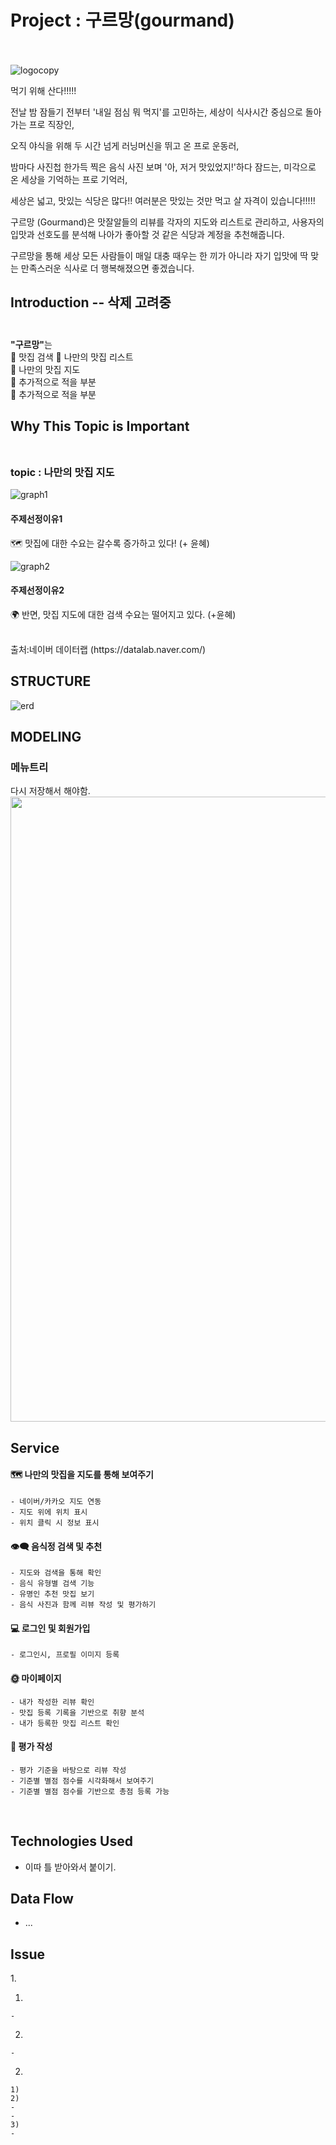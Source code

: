 # Project : 구르망(gourmand)
<br><br>
![logocopy](https://user-images.githubusercontent.com/61037197/108632311-8d161480-74b1-11eb-8a4a-f7ac3d26a2af.PNG)


먹기 위해 산다!!!!!

전날 밤 잠들기 전부터 '내일 점심 뭐 먹지'를 고민하는,
세상이 식사시간 중심으로 돌아가는 프로 직장인,

오직 야식을 위해
두 시간 넘게 러닝머신을 뛰고 온 프로 운동러,


밤마다 사진첩 한가득 찍은 음식 사진 보며
'아, 저거 맛있었지!'하다 잠드는,
미각으로 온 세상을 기억하는 프로 기억러,

세상은 넓고, 맛있는 식당은 많다!!
여러분은 맛있는 것만 먹고 살 자격이 있습니다!!!!!


구르망 (Gourmand)은
맛잘알들의 리뷰를 각자의 지도와 리스트로 관리하고,
사용자의 입맛과 선호도를 분석해
나아가 좋아할 것 같은 식당과 계정을 추천해줍니다.

구르망을 통해 세상 모든 사람들이 매일
대충 때우는 한 끼가 아니라
자기 입맛에 딱 맞는 만족스러운 식사로 더 행복해졌으면 좋겠습니다.

## Introduction -- 삭제 고려중 <br><br>
<b>"구르망"</b>는 <br> 
:pretzel: 맛집 검색 
:fries: 나만의 맛집 리스트  <br>
:taco: 나만의 맛집 지도  <br>
:bagel: 추가적으로 적을 부분  <br>
:pizza: 추가적으로 적을 부분 <br>

<p><p>
   
## Why This Topic is Important<br><br>

### topic : 나만의 맛집 지도 <br>

<div>

![graph1](https://user-images.githubusercontent.com/61037197/108643287-52ca6880-74ed-11eb-8310-9532265d8f25.PNG)
#### 주제선정이유1 <br>
:world_map: 맛집에 대한 수요는 갈수록 증가하고 있다!
(+ 윤혜)
<p><p></p>

![graph2](https://user-images.githubusercontent.com/61037197/108643291-552cc280-74ed-11eb-8621-f341e45f8125.PNG)

#### 주제선정이유2<br>
:earth_africa: 반면, 맛집 지도에 대한 검색 수요는 떨어지고 있다. 
(+윤혜)
<p></p>
<br>
출처:네이버 데이터랩 (https://datalab.naver.com/)

## STRUCTURE 


<div>

![erd](https://user-images.githubusercontent.com/61037197/108632719-bdf74900-74b3-11eb-848a-3d3f3e18b5ef.PNG)
  
## MODELING    

### 메뉴트리
<div> 
다시 저장해서 해야함. 
<img width="1000" src="https://github.com/Heart-and-heart/Heart-and-Heart/blob/mergetest/%EB%A9%94%EB%89%B4%ED%8A%B8%EB%A6%AC.png?raw=true">

## Service 
<div>   



#### :world_map: 나만의 맛집을 지도를 통해 보여주기
    - 네이버/카카오 지도 연동
    - 지도 위에 위치 표시
    - 위치 클릭 시 정보 표시


#### :eye_speech_bubble: 음식정 검색 및 추천<br>
    - 지도와 검색을 통해 확인 
    - 음식 유형별 검색 기능
    - 유명인 추천 맛집 보기
    - 음식 사진과 함께 리뷰 작성 및 평가하기


#### :computer: 로그인 및 회원가입<br>
    - 로그인시, 프로필 이미지 등록


#### :sun_with_face: 마이페이지 <br>
    - 내가 작성한 리뷰 확인
    - 맛집 등록 기록을 기반으로 취향 분석
    - 내가 등록한 맛집 리스트 확인


#### :100: 평가 작성<br>
    - 평가 기준을 바탕으로 리뷰 작성
    - 기준별 별점 점수를 시각화해서 보여주기
    - 기준별 별점 점수를 기반으로 총점 등록 가능





</br></p>

## Technologies Used

+ 이따 틀 받아와서 붙이기. 





## Data Flow
+ ...

## Issue
<div>
1. 
   
   1) 
    - 
   2) 
    - 

2. 
```
1) 
2) 
- 
- 
3)
- 
